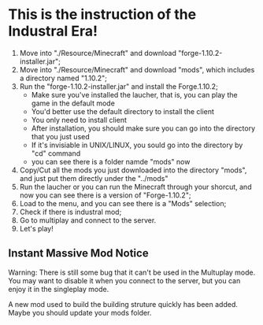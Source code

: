 # This is the instruction of the Industral Era!

1. Move into "./Resource/Minecraft" and download "forge-1.10.2-installer.jar";
2. Move into "./Resource/Minecraft" and download "mods", which includes a directory named "1.10.2";
3. Run the "forge-1.10.2-installer.jar" and install the Forge.1.10.2;
	* Make sure you've installed the laucher, that is, you can play the game in the default mode
	* You'd better use the default directory to install the client
	* You only need to install client
	* After installation, you should make sure you can go into the directory that you just used
	* If it's invisiable in UNIX/LINUX, you sould go into the directory by "cd" command
	* you can see there is a folder namde "mods" now
4. Copy/Cut all the mods you just downloaded into the directory "mods", and just put them directly under the "../mods"
5. Run the laucher or you can run the Minecraft through your shorcut, and now you can see there is a version of "Forge-1.10.2";
6. Load to the menu, and you can see there is a "Mods" selection;
7. Check if there is industral mod;
8. Go to multiplay and connect to the server.
9. Let's play!

## Instant Massive Mod Notice
Warning: There is still some bug that it can't be used in the Multuplay mode. You may want to disable it when you connect to the server, but you can enjoy it in the singleplay mode.

A new mod used to build the building struture quickly has been added. Maybe you should update your mods folder.
